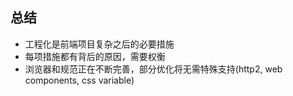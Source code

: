 ##  总结

- 工程化是前端项目复杂之后的必要措施
- 每项措施都有背后的原因，需要权衡
- 浏览器和规范正在不断完善，部分优化将无需特殊支持(http2, web components, css variable)
